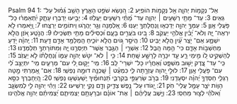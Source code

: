 Psalm 94
1: אֵל־ נְקָמ֥וֹת יְהוָ֑ה אֵ֖ל נְקָמ֣וֹת הוֹפִֽיַע׃
2: הִ֭נָּשֵׂא שֹׁפֵ֣ט הָאָ֑רֶץ הָשֵׁ֥ב גְּ֝מ֗וּל עַל־ גֵּאִֽים׃
3: עַד־ מָתַ֖י רְשָׁעִ֥ים ׀ יְהוָ֑ה עַד־ מָ֝תַ֗י רְשָׁעִ֥ים יַעֲלֹֽזוּ׃
4: יַבִּ֣יעוּ יְדַבְּר֣וּ עָתָ֑ק יִֽ֝תְאַמְּר֗וּ כָּל־ פֹּ֥עֲלֵי אָֽוֶן׃
5: עַמְּךָ֣ יְהוָ֣ה יְדַכְּא֑וּ וְֽנַחֲלָתְךָ֥ יְעַנּֽוּ׃
6: אַ֭לְמָנָה וְגֵ֣ר יַהֲרֹ֑גוּ וִֽיתוֹמִ֣ים יְרַצֵּֽחוּ׃
7: וַ֭יֹּ֣אמְרוּ לֹ֣א יִרְאֶה־ יָּ֑הּ וְלֹא־ יָ֝בִ֗ין אֱלֹהֵ֥י יַעֲקֹֽב׃
8: בִּ֭ינוּ בֹּעֲרִ֣ים בָּעָ֑ם וּ֝כְסִילִ֗ים מָתַ֥י תַּשְׂכִּֽילוּ׃
9: הֲנֹ֣טַֽע אֹ֭זֶן הֲלֹ֣א יִשְׁמָ֑ע אִֽם־ יֹ֥צֵֽר עַ֝֗יִן הֲלֹ֣א יַבִּֽיט׃
10: הֲיֹסֵ֣ר גּ֭וֹיִם הֲלֹ֣א יוֹכִ֑יחַ הַֽמְלַמֵּ֖ד אָדָ֣ם דָּֽעַת׃
11: יְֽהוָ֗ה יֹ֭דֵעַ מַחְשְׁב֣וֹת אָדָ֑ם כִּי־ הֵ֥מָּה הָֽבֶל׃
12: אַשְׁרֵ֤י ׀ הַגֶּ֣בֶר אֲשֶׁר־ תְּיַסְּרֶ֣נּוּ יָּ֑הּ וּֽמִתּוֹרָתְךָ֥ תְלַמְּדֶֽנּוּ׃
13: לְהַשְׁקִ֣יט ל֭וֹ מִ֣ימֵי רָ֑ע עַ֤ד יִכָּרֶ֖ה לָרָשָׁ֣ע שָֽׁחַת׃
14: כִּ֤י ׀ לֹא־ יִטֹּ֣שׁ יְהוָ֣ה עַמּ֑וֹ וְ֝נַחֲלָת֗וֹ לֹ֣א יַעֲזֹֽב׃
15: כִּֽי־ עַד־ צֶ֭דֶק יָשׁ֣וּב מִשְׁפָּ֑ט וְ֝אַחֲרָ֗יו כָּל־ יִשְׁרֵי־ לֵֽב׃
16: מִֽי־ יָק֣וּם לִ֭י עִם־ מְרֵעִ֑ים מִֽי־ יִתְיַצֵּ֥ב לִ֝י עִם־ פֹּ֥עֲלֵי אָֽוֶן׃
17: לוּלֵ֣י יְ֭הוָה עֶזְרָ֣תָה לִּ֑י כִּמְעַ֓ט ׀ שָֽׁכְנָ֖ה דוּמָ֣ה נַפְשִֽׁי׃
18: אִם־ אָ֭מַרְתִּי מָ֣טָה רַגְלִ֑י חַסְדְּךָ֥ יְ֝הוָ֗ה יִסְעָדֵֽנִי׃
19: בְּרֹ֣ב שַׂרְעַפַּ֣י בְּקִרְבִּ֑י תַּ֝נְחוּמֶ֗יךָ יְֽשַׁעַשְׁע֥וּ נַפְשִֽׁי׃
20: הַֽ֭יְחָבְרְךָ כִּסֵּ֣א הַוּ֑וֹת יֹצֵ֖ר עָמָ֣ל עֲלֵי־ חֹֽק׃
21: יָ֭גוֹדּוּ עַל־ נֶ֣פֶשׁ צַדִּ֑יק וְדָ֖ם נָקִ֣י יַרְשִֽׁיעוּ׃
22: וַיְהִ֬י יְהוָ֣ה לִ֣י לְמִשְׂגָּ֑ב וֵ֝אלֹהַ֗י לְצ֣וּר מַחְסִֽי׃
23: וַיָּ֤שֶׁב עֲלֵיהֶ֨ם ׀ אֶת־ אוֹנָ֗ם וּבְרָעָתָ֥ם יַצְמִיתֵ֑ם יַ֝צְמִיתֵ֗ם יְהוָ֥ה אֱלֹהֵֽינוּ׃